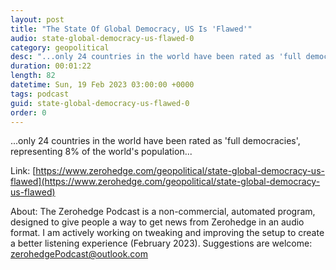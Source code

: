 ```yaml
---
layout: post
title: "The State Of Global Democracy, US Is 'Flawed'"
audio: state-global-democracy-us-flawed-0
category: geopolitical
desc: "...only 24 countries in the world have been rated as 'full democracies', representing 8% of the world's population..."
duration: 00:01:22
length: 82
datetime: Sun, 19 Feb 2023 03:00:00 +0000
tags: podcast
guid: state-global-democracy-us-flawed-0
order: 0
---
```

...only 24 countries in the world have been rated as 'full democracies', representing 8% of the world's population...

Link: [https://www.zerohedge.com/geopolitical/state-global-democracy-us-flawed](https://www.zerohedge.com/geopolitical/state-global-democracy-us-flawed)

About: The Zerohedge Podcast is a non-commercial, automated program, designed to give people a way to get news from Zerohedge in an audio format.  I am actively working on tweaking and improving the setup to create a better listening experience (February 2023).  Suggestions are welcome: [zerohedgePodcast@outlook.com](mailto:zerohedgePodcast@outlook.com)